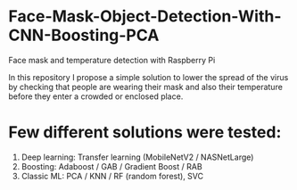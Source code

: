 # Face-Mask-Object-Detection-With-CNN-Boosting-PCA
Face mask and temperature detection with Raspberry Pi

In this repository I propose a simple solution to lower the spread of the virus by checking that people are wearing their mask and also their temperature before they enter a crowded or enclosed place.

# Few different solutions were tested:
1. Deep learning: Transfer learning (MobileNetV2 / NASNetLarge)
2. Boosting: Adaboost / GAB / Gradient Boost / RAB
3. Classic ML: PCA / KNN / RF (random forest), SVC
